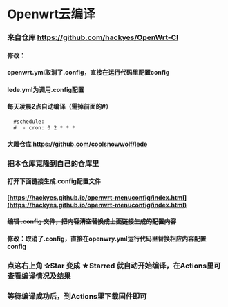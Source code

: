 # Openwrt云编译
### 来自仓库 https://github.com/hackyes/OpenWrt-CI
#### 修改：
#### openwrt.yml取消了.config，直接在运行代码里配置config
#### lede.yml为调用.config配置

#### 每天凌晨2点自动编译（需掉前面的#）
```
  #schedule:
  #  - cron: 0 2 * * *
  ```
#### 大雕仓库 https://github.com/coolsnowwolf/lede

### 把本仓库克隆到自己的仓库里
#### 打开下面链接生成.config配置文件
#### [https://hackyes.github.io/openwrt-menuconfig/index.html](https://hackyes.github.io/openwrt-menuconfig/index.html)
#### ~~编辑 .config 文件，把内容清空替换成上面链接生成的配置内容~~
#### 修改：取消了.config，直接在openwry.yml运行代码里替换相应内容配置config
### 点这右上角 ✰Star  变成 ★Starred 就自动开始编译，在Actions里可查看编译情况及结果

### 等待编译成功后，到Actions里下载固件即可
